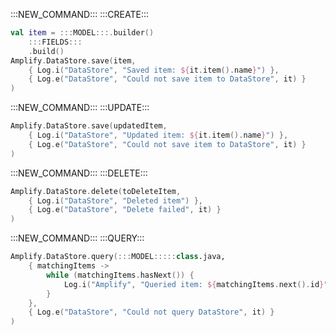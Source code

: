:::NEW_COMMAND:::
:::CREATE:::
```kotlin
val item = :::MODEL:::.builder()
    :::FIELDS:::
    .build()
Amplify.DataStore.save(item,
    { Log.i("DataStore", "Saved item: ${it.item().name}") },
    { Log.e("DataStore", "Could not save item to DataStore", it) }
)
```
:::NEW_COMMAND:::
:::UPDATE:::
```kotlin
Amplify.DataStore.save(updatedItem,
    { Log.i("DataStore", "Updated item: ${it.item().name}") },
    { Log.e("DataStore", "Could not save item to DataStore", it) }
)
```
:::NEW_COMMAND:::
:::DELETE:::
```kotlin
Amplify.DataStore.delete(toDeleteItem,
    { Log.i("DataStore", "Deleted item") },
    { Log.e("DataStore", "Delete failed", it) }
)
```
:::NEW_COMMAND:::
:::QUERY:::
```kotlin
Amplify.DataStore.query(:::MODEL:::::class.java,
    { matchingItems ->
        while (matchingItems.hasNext()) {
            Log.i("Amplify", "Queried item: ${matchingItems.next().id}")
        }
    },
    { Log.e("DataStore", "Could not query DataStore", it) }
)
```
